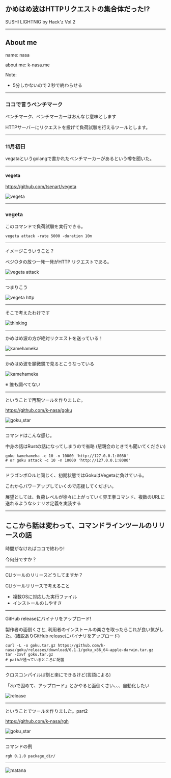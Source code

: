 ## かめはめ波はHTTPリクエストの集合体だった!?

SUSHI LIGHTNIG by Hack'z Vol.2

---

## About me

name:      nasa

about me:   k-nasa.me

Note:
- 5分しかないので２秒で終わらせる

---

### ココで言うベンチマーク

ベンチマーク、ベンチマーカーはおんなじ意味とします

HTTPサーバーにリクエストを投げて負荷試験を行えるツールとします。

---

### 11月初日

vegataというgolangで書かれたベンチマーカーがあるという噂を聞いた。

---

#### vegeta

https://github.com/tsenart/vegeta

![vegeta](./assets/vegeta.png)

---

### vegeta

このコマンドで負荷試験を実行できる。

```
vegeta attack -rate 5000 -duration 10m
```

---

イメージこういうこと？

ベジ○タの放つ一発一発がHTTP リクエストである。

![vegeta attack](./assets/vegeta_attack.jpg)

---

つまりこう

![vegeta http](./assets/vegeta_attack_http.jpeg)

---

そこで考えたわけです

![thinking](./assets/thinkng_face.jpeg)

---

かめはめ波の方が絶対リクエストを送っている！

![kamehameka](./assets/kamehameha.jpeg)

---

かめはめ波を顕微鏡で見るとこうなっている

![kamehameka](./assets/http_gundan.png)

※  誰も調べてない

---

ということで再現ツールを作りました。

https://github.com/k-nasa/goku

![goku_star](./assets/goku_star.jpg)

---

コマンドはこんな感じ。

中身の話はRustの話になってしまうので省略
(懇親会のときでも聞いてください)

```
goku kamehameha -c 10 -n 10000 'http://127.0.0.1:8080'
# or goku attack -c 10 -n 10000 'http://127.0.0.1:8080'
```

---

ドラゴンボ○ルと同じく、初期状態ではGokuはVegetaに負けている。

これからパワーアップしていくので応援してください。

展望としては、負荷レベルが徐々に上がっていく界王拳コマンド、複数のURLに送れるようなシナリオ定義を実装する

---

## ここから話は変わって、コマンドラインツールのリリースの話

時間がなければココで終わり!

今何分ですか？

---

CLIツールのリリースどうしてますか？


CLIツールリリースで考えること

- 複数OSに対応した実行ファイル
- インストールのしやすさ

---

GitHub releaseにバイナリをアップロード!

製作者の面倒くさと, 利用者のインストールの楽さを取ったらこれが良い気がした。(諸説ありGitHub releaseにバイナリをアップロード)

```
curl -L -o goku.tar.gz https://github.com/k-nasa/goku/releases/download/0.1.1/goku_x86_64-apple-darwin.tar.gz
tar -zxvf goku.tar.gz
# pathが通っているところに配置
```

---

クロスコンパイルは割と楽にできるけど(言語による)

「zipで固めて、アップロード」とかやると面倒くさい、、、自動化したい

![release](./assets/release.png)

---

ということでツールを作りました。part2

https://github.com/k-nasa/rgh

![goku_star](./assets/goku_star.jpg)

---

コマンドの例

```
rgh 0.1.0 package_dir/
```

---

![matana](./assets/matana.jpg)
